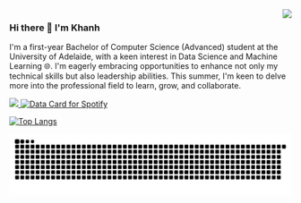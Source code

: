 <img align="right" src="https://img.shields.io/endpoint?url=https%3A%2F%2Fhits.dwyl.com%2Fkhanhgn%2Fkhanhgn.json%3Fcolor%3Dblue"/>

### Hi there 👋 I'm Khanh
I'm a first-year Bachelor of Computer Science (Advanced) student at the University of Adelaide, with a keen interest in Data Science and Machine Learning 🌐. I'm eagerly embracing opportunities to enhance not only my technical skills but also leadership abilities. This summer, I'm keen to delve more into the professional field to learn, grow, and collaborate.

<a href="https://www.linkedin.com/in/khanh-nguyen-58445a261/" target="_blank">
  <img src="https://img.shields.io/badge/LinkedIn-0077B5?style=for-the-badge&logo=linkedin&logoColor=white" />
</a>


<a href="https://data-card-for-spotify.herokuapp.com/card?user_id=a16sxvxovnkxicp34que0xqsa">
  <img src="https://data-card-for-spotify.herokuapp.com/api/card?user_id=a16sxvxovnkxicp34que0xqsa" alt="Data Card for Spotify">
</a>

[![Top Langs](https://github-readme-stats.vercel.app/api/top-langs/?username=khanhgn&layout=donut)](https://github.com/khanhgn/github-readme-stats)
<!--
**khanhgn/khanhgn** is a ✨ _special_ ✨ repository because its `README.md` (this file) appears on your GitHub profile.

Here are some ideas to get you started:

- 🔭 I’m currently working on ...
- 🌱 I’m currently learning ...
- 👯 I’m looking to collaborate on ...
- 🤔 I’m looking for help with ...
- 💬 Ask me about ...
- 📫 How to reach me: ...
- 😄 Pronouns: ...
- ⚡ Fun fact: ...
-->


![snake gif](https://github.com/khanhgn/khanhgn/blob/output/github-contribution-grid-snake.svg)
